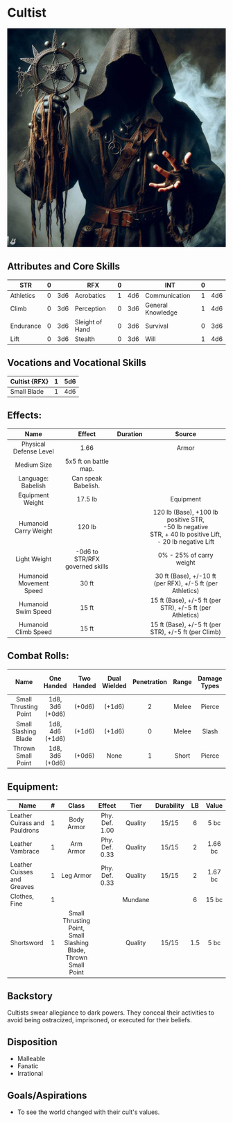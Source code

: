 # Cultist

![](Cultist.jpg)

## Attributes and Core Skills

| STR       | 0 |    | RFX             | 0 |    | INT               | 0 |    |
| --------- | :-: | :-: | --------------- | :-: | :-: | ----------------- | :-: | :-: |
| Athletics | 0 | 3d6 | Acrobatics      | 1 | 4d6 | Communication     | 1 | 4d6 |
| Climb     | 0 | 3d6 | Perception      | 0 | 3d6 | General Knowledge | 1 | 4d6 |
| Endurance | 0 | 3d6 | Sleight of Hand | 0 | 3d6 | Survival          | 0 | 3d6 |
| Lift      | 0 | 3d6 | Stealth         | 0 | 3d6 | Will              | 1 | 4d6 |

## Vocations and Vocational Skills

| Cultist {RFX} | 1 | 5d6 |
| ------------- | :-: | :-: |
| Small Blade   | 1 | 4d6 |

## Effects:

|          Name          |             Effect             | Duration |                                                       Source                                                       |
| :---------------------: | :-----------------------------: | :------: | :-----------------------------------------------------------------------------------------------------------------: |
| Physical Defense Level |              1.66              |          |                                                        Armor                                                        |
|       Medium Size       |      5x5 ft on battle map.      |          |                                                                                                                    |
|   Language: Babelish   |       Can speak Babelish.       |          |                                                                                                                    |
|    Equipment Weight    |             17.5 lb             |          |                                                      Equipment                                                      |
|  Humanoid Carry Weight  |             120 lb             |          | 120 lb (Base), +100 lb positive STR,<br />-50 lb negative STR, + 40 lb positive Lift,<br />- 20 lb negative Lift |
|      Light Weight      | -0d6 to STR/RFX governed skills |          |                                              0% - 25% of carry weight                                              |
| Humanoid Movement Speed |              30 ft              |          |                              30 ft (Base), +/-10 ft (per RFX), +/-5 ft (per Athletics)                              |
|   Humanoid Swim Speed   |              15 ft              |          |                              15 ft (Base), +/-5 ft (per STR), +/-5 ft (per Athletics)                              |
|  Humanoid Climb Speed  |              15 ft              |          |                                15 ft (Base), +/-5 ft (per STR), +/-5 ft (per Climb)                                |

## Combat Rolls:

|         Name         |   One<br />Handed   | Two<br />Handed | Dual<br />Wielded | Penetration | Range | Damage<br />Types | Engageable<br />Opponents | Area Of<br />Effect | Resource<br />Class |
| :-------------------: | :------------------: | :-------------: | :---------------: | :---------: | :---: | :---------------: | :-----------------------: | :-----------------: | :-----------------: |
| Small Thrusting Point | 1d8, 3d6<br />(+0d6) |     (+0d6)     |      (+1d6)      |      2      | Melee |      Pierce      |           Rapid           |        None        |        None        |
| Small Slashing Blade | 1d8, 4d6<br />(+1d6) |     (+1d6)     |      (+1d6)      |      0      | Melee |       Slash       |           Rapid           |        None        |        None        |
|  Thrown Small Point  | 1d8, 3d6<br />(+0d6) |     (+0d6)     |       None       |      1      | Short |      Pierce      |           Quick           |        None        |        None        |

## Equipment:

| Name                          | # |                              Class                              |     Effect     |  Tier  | Durability | LB |  Value  |
| ----------------------------- | :-: | :-------------------------------------------------------------: | :------------: | :-----: | :--------: | :-: | :-----: |
| Leather Cuirass and Pauldrons | 1 |                           Body Armor                           | Phy. Def. 1.00 | Quality |   15/15   |  6  |  5 bc  |
| Leather Vambrace              | 1 |                            Arm Armor                            | Phy. Def. 0.33 | Quality |   15/15   |  2  | 1.66 bc |
| Leather Cuisses and Greaves   | 1 |                            Leg Armor                            | Phy. Def. 0.33 | Quality |   15/15   |  2  | 1.67 bc |
| Clothes, Fine                 | 1 |                                                                |                | Mundane |            |  6  |  15 bc  |
| Shortsword                    | 1 | Small Thrusting Point, Small Slashing Blade, Thrown Small Point |                | Quality |   15/15   | 1.5 |  5 bc  |

## Backstory

Cultists swear allegiance to dark powers. They conceal
their activities to avoid being ostracized, imprisoned, or executed for their beliefs.

## Disposition

- Malleable
- Fanatic
- Irrational

## Goals/Aspirations

- To see the world changed with their cult's values.
